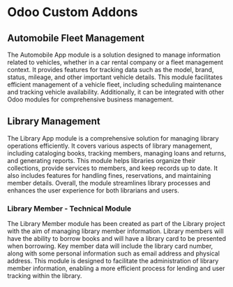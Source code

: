 # Odoo Custom Addons

## Automobile Fleet Management 
The Automobile App module is a solution designed to manage information related to vehicles, whether in a car rental company or a fleet management context. It provides features for tracking data such as the model, brand, status, mileage, and other important vehicle details. This module facilitates efficient management of a vehicle fleet, including scheduling maintenance and tracking vehicle availability. Additionally, it can be integrated with other Odoo modules for comprehensive business management.

## Library Management
The Library App module is a comprehensive solution for managing library operations efficiently. It covers various aspects of library management, including cataloging books, tracking members, managing loans and returns, and generating reports. This module helps libraries organize their collections, provide services to members, and keep records up to date. It also includes features for handling fines, reservations, and maintaining member details. Overall, the module streamlines library processes and enhances the user experience for both librarians and users.
### Library Member - Technical Module
The Library Member module has been created as part of the Library project with the aim of managing library member information. Library members will have the ability to borrow books and will have a library card to be presented when borrowing. Key member data will include the library card number, along with some personal information such as email address and physical address. This module is designed to facilitate the administration of library member information, enabling a more efficient process for lending and user tracking within the library.